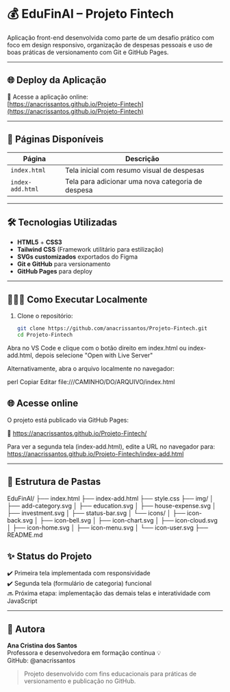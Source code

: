# 💰 EduFinAI – Projeto Fintech

Aplicação front-end desenvolvida como parte de um desafio prático com foco em design responsivo, organização de despesas pessoais e uso de boas práticas de versionamento com Git e GitHub Pages.

---

## 🌐 Deploy da Aplicação

🔗 Acesse a aplicação online:  
[https://anacrissantos.github.io/Projeto-Fintech](https://anacrissantos.github.io/Projeto-Fintech)

---

## 📄 Páginas Disponíveis

| Página              | Descrição                                          |
|---------------------|----------------------------------------------------|
| `index.html`        | Tela inicial com resumo visual de despesas         |
| `index-add.html`    | Tela para adicionar uma nova categoria de despesa  |

---

## 🛠️ Tecnologias Utilizadas

- **HTML5** + **CSS3**
- **Tailwind CSS** (Framework utilitário para estilização)
- **SVGs customizados** exportados do Figma
- **Git e GitHub** para versionamento
- **GitHub Pages** para deploy

---

## 👩🏽‍💻 Como Executar Localmente

1. Clone o repositório:
   ```bash
   git clone https://github.com/anacrissantos/Projeto-Fintech.git
   cd Projeto-Fintech
Abra no VS Code e clique com o botão direito em index.html ou index-add.html, depois selecione "Open with Live Server"

Alternativamente, abra o arquivo localmente no navegador:

perl
Copiar
Editar
file:///CAMINHO/DO/ARQUIVO/index.html

## 🌐 Acesse online

O projeto está publicado via GitHub Pages:

🔗 https://anacrissantos.github.io/Projeto-Fintech/

Para ver a segunda tela (index-add.html), edite a URL no navegador para:
https://anacrissantos.github.io/Projeto-Fintech/index-add.html

---

## 📁 Estrutura de Pastas

EduFinAI/
├── index.html
├── index-add.html
├── style.css
├── img/
│   ├── add-category.svg
│   ├── education.svg
│   ├── house-expense.svg
│   ├── investment.svg
│   ├── status-bar.svg
│   └── icons/
│       ├── icon-back.svg
│       ├── icon-bell.svg
│       ├── icon-chart.svg
│       ├── icon-cloud.svg
│       ├── icon-home.svg
│       ├── icon-menu.svg
│       └── icon-user.svg
├── README.md



## ✨ Status do Projeto

✔️ Primeira tela implementada com responsividade  
✔️ Segunda tela (formulário de categoria) funcional  
🔜 Próxima etapa: implementação das demais telas e interatividade com JavaScript

---

## 📌 Autora

**Ana Cristina dos Santos**  
Professora e desenvolvedora em formação contínua 💡  
GitHub: @anacrissantos

> Projeto desenvolvido com fins educacionais para práticas de versionamento e publicação no GitHub.
